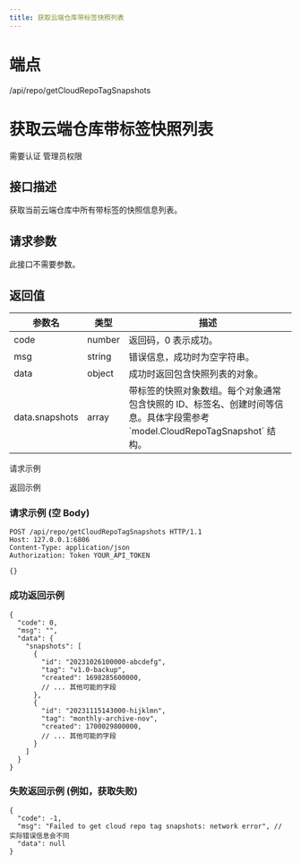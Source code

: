 ```yaml
---
title: 获取云端仓库带标签快照列表
---
```

# 端点

/api/repo/getCloudRepoTagSnapshots

# 获取云端仓库带标签快照列表

需要认证 管理员权限

## 接口描述

获取当前云端仓库中所有带标签的快照信息列表。

## 请求参数

此接口不需要参数。

## 返回值

| 参数名 | 类型 | 描述 |
| --- | --- | --- |
| code | number | 返回码，0 表示成功。 |
| msg | string | 错误信息，成功时为空字符串。 |
| data | object | 成功时返回包含快照列表的对象。 |
| data.snapshots | array | 带标签的快照对象数组。每个对象通常包含快照的 ID、标签名、创建时间等信息。具体字段需参考 \`model.CloudRepoTagSnapshot\` 结构。 |

请求示例

返回示例

### 请求示例 (空 Body)

```
POST /api/repo/getCloudRepoTagSnapshots HTTP/1.1
Host: 127.0.0.1:6806
Content-Type: application/json
Authorization: Token YOUR_API_TOKEN

{}
```

### 成功返回示例

```
{
  "code": 0,
  "msg": "",
  "data": {
    "snapshots": [
      {
        "id": "20231026100000-abcdefg", 
        "tag": "v1.0-backup",
        "created": 1698285600000,
        // ... 其他可能的字段
      },
      {
        "id": "20231115143000-hijklmn",
        "tag": "monthly-archive-nov",
        "created": 1700029800000,
        // ... 其他可能的字段
      }
    ]
  }
}
```

### 失败返回示例 (例如，获取失败)

```
{
  "code": -1,
  "msg": "Failed to get cloud repo tag snapshots: network error", // 实际错误信息会不同
  "data": null
}
```

